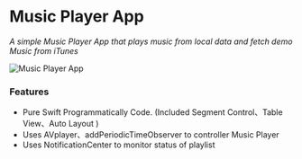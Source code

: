 # Music Player App


*A simple Music Player App  that plays music from local data and fetch demo Music from iTunes*



![Music Player App](![0C1745AB-767D-440C-8199-DD8614EC1436](https://user-images.githubusercontent.com/45663826/177333340-5e29a4c7-13e6-4e88-9471-543b6328e9d7.jpg)
)


### Features
* Pure Swift Programmatically Code. (Included Segment Control、Table View、Auto Layout )
* Uses AVplayer、addPeriodicTimeObserver to controller Music Player
* Uses NotificationCenter to monitor status of playlist
